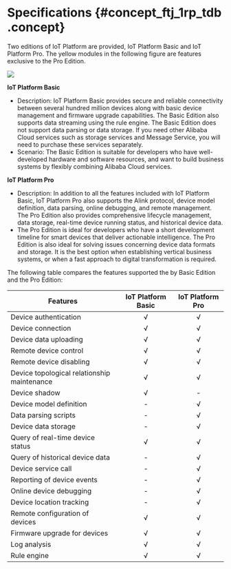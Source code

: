 # Specifications {#concept_ftj_1rp_tdb .concept}

Two editions of IoT Platform are provided, IoT Platform Basic and IoT Platform Pro. The yellow modules in the following figure are features exclusive to the Pro Edition.

![](http://static-aliyun-doc.oss-cn-hangzhou.aliyuncs.com/assets/img/7452/15420941583365_en-US.png)

**IoT Platform Basic**

-   Description: IoT Platform Basic provides secure and reliable connectivity between several hundred million devices along with basic device management and firmware upgrade capabilities. The Basic Edition also supports data streaming using the rule engine. The Basic Edition does not support data parsing or data storage. If you need other Alibaba Cloud services such as storage services and Message Service, you will need to purchase these services separately.
-   Scenario: The Basic Edition is suitable for developers who have well-developed hardware and software resources, and want to build business systems by flexibly combining Alibaba Cloud services.

**IoT Platform Pro**

-   Description: In addition to all the features included with IoT Platform Basic, IoT Platform Pro also supports the Alink protocol, device model definition, data parsing, online debugging, and remote management. The Pro Edition also provides comprehensive lifecycle management, data storage, real-time device running status, and historical device data.
-   The Pro Edition is ideal for developers who have a short development timeline for smart devices that deliver actionable intelligence. The Pro Edition is also ideal for solving issues concerning device data formats and storage. It is the best option when establishing vertical business systems, or when a fast approach to digital transformation is required.

The following table compares the features supported the by Basic Edition and the Pro Edition:

|Features|IoT Platform Basic|IoT Platform Pro|
|--------|:----------------:|:--------------:|
|Device authentication|√|√|
|Device connection|√|√|
|Device data uploading|√|√|
|Remote device control|√|√|
|Remote device disabling|√|√|
|Device topological relationship maintenance|√|√|
|Device shadow|√|-|
|Device model definition|-|√|
|Data parsing scripts|-|√|
|Device data storage|-|√|
|Query of real-time device status|√|√|
|Query of historical device data|-|√|
|Device service call|-|√|
|Reporting of device events|-|√|
|Online device debugging|-|√|
|Device location tracking|-|√|
|Remote configuration of devices|√|√|
|Firmware upgrade for devices|√|√|
|Log analysis|√|√|
|Rule engine|√|√|


